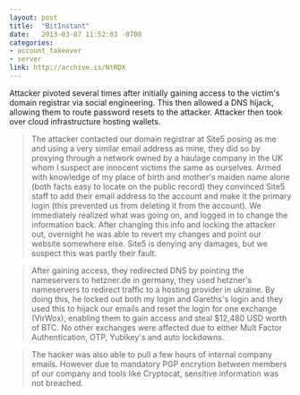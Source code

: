 ```yaml
---
layout: post
title:  "BitInstant"
date:   2013-03-07 11:52:03 -0700
categories:
- account_takeover
- server
link: http://archive.is/NtRDX
---
```

Attacker pivoted several times after initially gaining access to the victim's domain registrar via social engineering. This then allowed a DNS hijack, allowing them to route password resets to the attacker. Attacker then took over cloud infrastructure hosting wallets.

>The attacker contacted our domain registrar at Site5 posing as me and using a very similar email address as mine, they did so by proxying through a network owned by a haulage company in the UK whom I suspect are innocent victims the same as ourselves. Armed with knowledge of my place of birth and mother's maiden name alone (both facts easy to locate on the public record) they convinced Site5 staff to add their email address to the account and make it the primary login (this prevented us from deleting it from the account). We immediately realized what was going on, and logged in to change the information back. After changing this info and locking the attacker out, overnight he was able to revert my changes and point our website somewhere else. Site5 is denying any damages, but we suspect this was partly their fault.

> After gaining access, they redirected DNS by pointing the nameservers to hetzner.de in germany, they used hetzner's nameservers to redirect traffic to a hosting provider in ukraine. By doing this, he locked out both my login and Gareths's login and they used this to hijack our emails and reset the login for one exchange (VirWox), enabling them to gain access and steal $12,480 USD worth of BTC. No other exchanges were affected due to either Mult Factor Authentication, OTP, Yubikey's and auto lockdowns.

> The hacker was also able to pull a few hours of internal company emails. However due to mandatory PGP encrytion between members of our company and tools like Cryptocat, sensitive information was not breached.
